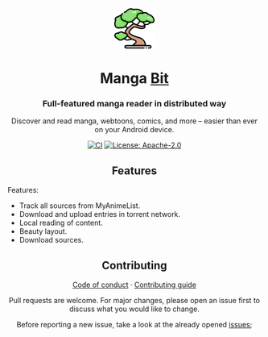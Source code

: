 <div align="center">

<img src=".github/assets/logo.png" alt="mangabit logo" title="mangabit logo" width="80"/>

# Manga [Bit](#)

### Full-featured manga reader in distributed way
Discover and read manga, webtoons, comics, and more – easier than ever on your Android device.

[![CI](https://img.shields.io/github/actions/workflow/status/eramoss/mangabit/build_push.yml?labelColor=27303D)](https://github.com/eramoss/mangabit/actions/workflows/build_push.yml)
[![License: Apache-2.0](https://img.shields.io/github/license/mihonapp/mihon?labelColor=27303D&color=0877d2)](/LICENSE)


## Features

<div align="left">
Features:

* Track all sources from MyAnimeList.
* Download and upload entries in torrent network.
* Local reading of content.
* Beauty layout.
* Download sources.
</div>

## Contributing

[Code of conduct](./CODE_OF_CONDUCT.md) · [Contributing guide](./CONTRIBUTING.md)

Pull requests are welcome. For major changes, please open an issue first to discuss what you would like to change.

Before reporting a new issue, take a look at the already opened [issues](https://github.com/eramoss/mangabit/issues);

